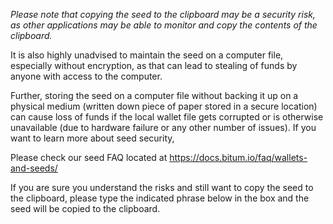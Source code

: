 
*Please note that copying the seed to the clipboard may be a security risk, as other applications may be able to monitor and copy the contents of the clipboard.*

It is also highly unadvised to maintain the seed on a computer file, especially without encryption, as that can lead to stealing of funds by anyone with access to the computer.

Further, storing the seed on a computer file without backing it up on a physical medium (written down piece of paper stored in a secure location) can cause loss of funds if the local wallet file gets corrupted or is otherwise unavailable (due to hardware failure or any other number of issues). If you want to learn more about seed security,

Please check our seed FAQ located at https://docs.bitum.io/faq/wallets-and-seeds/

If you are sure you understand the risks and still want to copy the seed to the clipboard, please type the indicated phrase below in the box and the seed will be copied to the clipboard.
